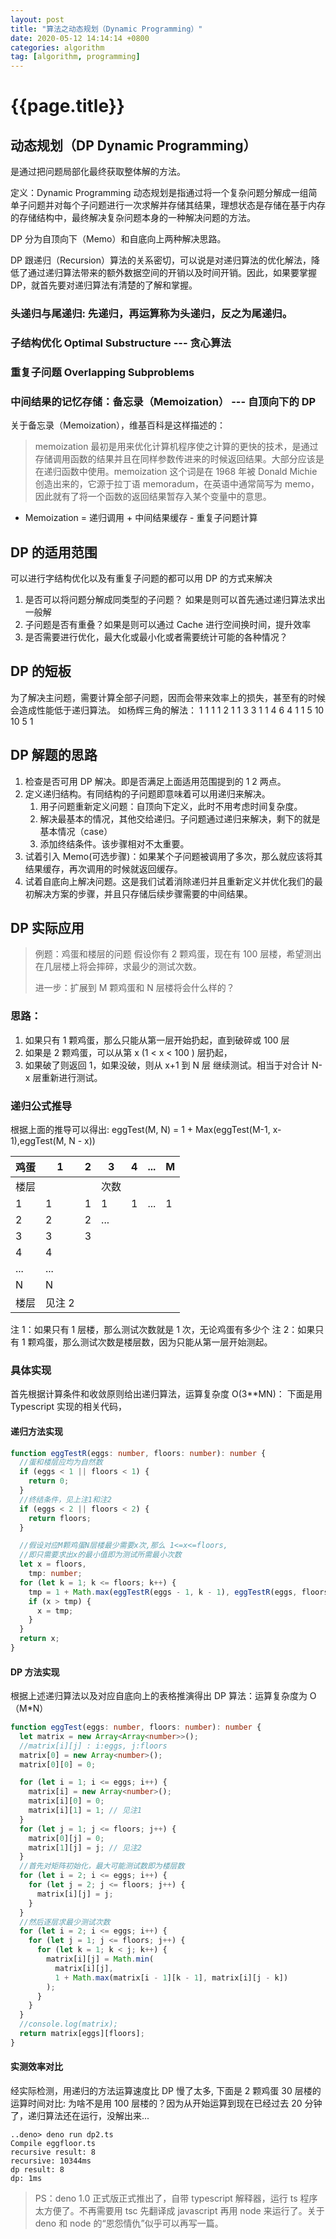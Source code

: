 ```yaml
---
layout: post
title: "算法之动态规划（Dynamic Programming）"
date: 2020-05-12 14:14:14 +0800
categories: algorithm
tag: [algorithm, programming]
---
```


# {{page.title}}

## 动态规划（DP Dynamic Programming）

是通过把问题局部化最终获取整体解的方法。

定义：Dynamic Programming 动态规划是指通过将一个复杂问题分解成一组简单子问题并对每个子问题进行一次求解并存储其结果，理想状态是存储在基于内存的存储结构中，最终解决复杂问题本身的一种解决问题的方法。

DP 分为自顶向下（Memo）和自底向上两种解决思路。

DP 跟递归（Recursion）算法的关系密切，可以说是对递归算法的优化解法，降低了通过递归算法带来的额外数据空间的开销以及时间开销。因此，如果要掌握 DP，就首先要对递归算法有清楚的了解和掌握。

### 头递归与尾递归: 先递归，再运算称为头递归，反之为尾递归。

### 子结构优化 Optimal Substructure --- 贪心算法

### 重复子问题 Overlapping Subproblems

### 中间结果的记忆存储：备忘录（Memoization） --- 自顶向下的 DP

关于备忘录（Memoization），维基百科是这样描述的：

> memoization 最初是用来优化计算机程序使之计算的更快的技术，是通过存储调用函数的结果并且在同样参数传进来的时候返回结果。大部分应该是在递归函数中使用。memoization 这个词是在 1968 年被 Donald Michie 创造出来的，它源于拉丁语 memoradum，在英语中通常简写为 memo，因此就有了将一个函数的返回结果暂存入某个变量中的意思。

- Memoization = 递归调用 + 中间结果缓存 - 重复子问题计算

## DP 的适用范围

可以进行字结构优化以及有重复子问题的都可以用 DP 的方式来解决

1. 是否可以将问题分解成同类型的子问题？ 如果是则可以首先通过递归算法求出一般解
2. 子问题是否有重叠？如果是则可以通过 Cache 进行空间换时间，提升效率
3. 是否需要进行优化，最大化或最小化或者需要统计可能的各种情况？

## DP 的短板

为了解决主问题，需要计算全部子问题，因而会带来效率上的损失，甚至有的时候会造成性能低于递归算法。
如杨辉三角的解法：
1
1 1
1 2 1
1 3 3 1
1 4 6 4 1
1 5 10 10 5 1

## DP 解题的思路

1. 检查是否可用 DP 解决。即是否满足上面适用范围提到的 1 2 两点。
2. 定义递归结构。有同结构的子问题即意味着可以用递归来解决。
   1. 用子问题重新定义问题：自顶向下定义，此时不用考虑时间复杂度。
   2. 解决最基本的情况，其他交给递归。子问题通过递归来解决，剩下的就是基本情况（case）
   3. 添加终结条件。该步骤相对不太重要。
3. 试着引入 Memo(可选步骤)：如果某个子问题被调用了多次，那么就应该将其结果缓存，再次调用的时候就返回缓存。
4. 试着自底向上解决问题。这是我们试着消除递归并且重新定义并优化我们的最初解决方案的步骤，并且只存储后续步骤需要的中间结果。

## DP 实际应用

> 例题：鸡蛋和楼层的问题
> 假设你有 2 颗鸡蛋，现在有 100 层楼，希望测出在几层楼上将会摔碎，求最少的测试次数。
>
> 进一步：扩展到 M 颗鸡蛋和 N 层楼将会什么样的？

### 思路：

1.  如果只有 1 颗鸡蛋，那么只能从第一层开始扔起，直到破碎或 100 层
2.  如果是 2 颗鸡蛋，可以从第 x (1 < x < 100 ) 层扔起，
3.  如果破了则返回 1，如果没破，则从 x+1 到 N 层 继续测试。相当于对合计 N-x 层重新进行测试。

### 递归公式推导

根据上面的推导可以得出:
eggTest(M, N) = 1 + Max(eggTest(M-1, x-1),eggTest(M, N - x))

| 鸡蛋 | 1      | 2   | 3    | 4   | ... | M   |
| ---- | ------ | --- | ---- | --- | --- | --- |
| 楼层 |        |     | 次数 |
| 1    | 1      | 1   | 1    | 1   | ... | 1   | <见注 1 |
| 2    | 2      | 2   | ...  |
| 3    | 3      | 3   |
| 4    | 4      |
| ...  | ...    |
| N    | N      |
| 楼层 | 见注 2 |

注 1：如果只有 1 层楼，那么测试次数就是 1 次，无论鸡蛋有多少个
注 2：如果只有 1 颗鸡蛋，那么测试次数是楼层数，因为只能从第一层开始测起。

### 具体实现

首先根据计算条件和收敛原则给出递归算法，运算复杂度 O(3\*\*MN)：
下面是用 Typescript 实现的相关代码，

#### 递归方法实现

```typescript
function eggTestR(eggs: number, floors: number): number {
  //蛋和楼层应均为自然数
  if (eggs < 1 || floors < 1) {
    return 0;
  }
  //终结条件，见上注1和注2
  if (eggs < 2 || floors < 2) {
    return floors;
  }

  //假设对应M颗鸡蛋N层楼最少需要x次,那么 1<=x<=floors,
  //即只需要求出x的最小值即为测试所需最小次数
  let x = floors,
    tmp: number;
  for (let k = 1; k <= floors; k++) {
    tmp = 1 + Math.max(eggTestR(eggs - 1, k - 1), eggTestR(eggs, floors - k));
    if (x > tmp) {
      x = tmp;
    }
  }
  return x;
}
```

#### DP 方法实现

根据上述递归算法以及对应自底向上的表格推演得出 DP 算法：运算复杂度为 O（M\*N）

```typescript
function eggTest(eggs: number, floors: number): number {
  let matrix = new Array<Array<number>>();
  //matrix[i][j] : i:eggs, j:floors
  matrix[0] = new Array<number>();
  matrix[0][0] = 0;

  for (let i = 1; i <= eggs; i++) {
    matrix[i] = new Array<number>();
    matrix[i][0] = 0;
    matrix[i][1] = 1; // 见注1
  }
  for (let j = 1; j <= floors; j++) {
    matrix[0][j] = 0;
    matrix[1][j] = j; // 见注2
  }
  //首先对矩阵初始化，最大可能测试数即为楼层数
  for (let i = 2; i <= eggs; i++) {
    for (let j = 2; j <= floors; j++) {
      matrix[i][j] = j;
    }
  }
  //然后逐层求最少测试次数
  for (let i = 2; i <= eggs; i++) {
    for (let j = 1; j <= floors; j++) {
      for (let k = 1; k < j; k++) {
        matrix[i][j] = Math.min(
          matrix[i][j],
          1 + Math.max(matrix[i - 1][k - 1], matrix[i][j - k])
        );
      }
    }
  }
  //console.log(matrix);
  return matrix[eggs][floors];
}
```

#### 实测效率对比

经实际检测，用递归的方法运算速度比 DP 慢了太多, 下面是 2 颗鸡蛋 30 层楼的运算时间对比:
为啥不是用 100 层楼的？因为从开始运算到现在已经过去 20 分钟了，递归算法还在运行，没解出来...

```
..deno> deno run dp2.ts
Compile eggfloor.ts
recursive result: 8
recursive: 10344ms
dp result: 8
dp: 1ms
```

> PS：deno 1.0 正式版正式推出了，自带 typescript 解释器，运行 ts 程序太方便了。不再需要用 tsc 先翻译成 javascript 再用 node 来运行了。关于 deno 和 node 的“恩怨情仇”似乎可以再写一篇。
